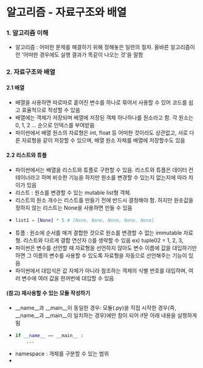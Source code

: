 알고리즘 - 자료구조와 배열
===

### 1. 알고리즘 이해
- 알고리즘 : 어떠한 문제를 해결하기 위해 정해놓은 일련의 절차. 올바른 알고리즘이란 '어떠한 경우에도 실행 결과가 똑같이 나오는 것'을 말함

### 2. 자료구조와 배열
#### 2.1 배열
- 배열을 사용하면 따로따로 흩어진 변수를 하나로 묶어서 사용할 수 있어 코드를 쉽고 효율적으로 작성할 수 있음
- 배열에는 객체가 저장되며 배열에 저장된 객체 하나하나를 원소라고 함. 각 원소는 0, 1, 2 ... 순으로 인덱스를 부여받음
- 파이썬에서 배열 원소의 자료형은 int, float 등 어떠한 것이라도 상관없고, 서로 다른 자료형을 같이 저장할 수 있으며, 배열 원소 자체를 배열에 저장할수도 있음

#### 2.2 리스트와 튜플
- 파이썬에서는 배열을 리스트와 튜플로 구현할 수 있음. 리스트와 튜플은 데이터 컨테이너라고 하며 비슷한 기능을 하지만 원소를 변경할 수 있는지 없는지에 따라 차이가 있음
- 리스트 : 원소를 변경할 수 있는 mutable list형 객체.
- 리스트의 원소 개수는 리스트를 만들기 전에 반드시 결정해야 함. 하지만 원솟값을 정하지 않는 리스트는 None을 사용하면 만들 수 있음
- ```python
  list1 = [None] * 5 # [None, None, None, None, None]
  ```
- 튜플 : 원소에 순서를 매겨 결합한 것으로 원소를 변경할 수 없는 immutable 자료형. 리스트와 다르게 결합 연산자 ()를 생략할 수 있음 ex) tuple02 = 1, 2, 3,
- 파이썬은 변수를 선언할 때 자료형을 선언하지 않아도 변수 이름에 값을 대입하기만 하면 그 이름의 변수를 사용할 수 있도록 자료형을 자동으로 선언해주는 기능이 있음
- 파이썬에서 대입식은 값 자체가 아니라 참조하는 객체의 식별 번호를 대입하며, 여러 변수에 여러 값을 한꺼번에 대입할 수 있음

#### (참고) 재사용할 수 있는 모듈 작성하기
- __name__과 __main__이 동일한 경우: 모듈(.py)을 직접 시작한 경우(즉, __name__과 __main__이 일치하는 경우)에만 참이 되어 if문 아래 내용을 실행하게 됨
- ```python
  if __name__ == __main__ :
      ...
  ```
- namespace : 개체를 구분할 수 있는 범위
- 
